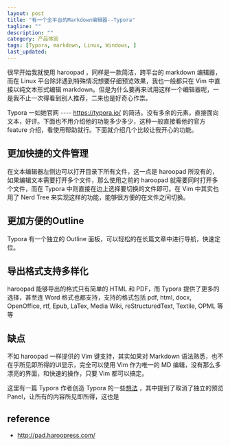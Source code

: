 ```yaml
---
layout: post
title: "有一个全平台的Markdown编辑器--Typora"
tagline: ""
description: ""
category: 产品体验
tags: [Typora, markdown, Linux, Windows, ]
last_updated: 
---
```


很早开始我就使用 haroopad ，同样是一款简洁，跨平台的 markdown 编辑器，而在 Linux 平台除非遇到特殊情况想要仔细预览效果，我也一般都只在 Vim 中直接以纯文本形式编辑 markdown。但是为什么要再来试用这样一个编辑器呢，一是我不止一次得看到别人推荐，二来也是好奇心作祟。

Typora 一如她官网 ---- <https://typora.io/> 的简洁。没有多余的元素，直接面向文本，好评。下面也不用介绍他的功能多少多少，这种一般直接看他的官方 feature 介绍，看使用帮助就行。下面就介绍几个比较让我开心的功能。

## 更加快捷的文件管理
在文本编辑器左侧边可以打开目录下所有文件，这一点是 haroopad 所没有的，如果编辑文本需要打开多个文件，那么使用之前的 haroopad 就需要同时打开多个文件，而在 Typora 中则直接在边上选择要切换的文件即可。在 Vim 中其实也用了 Nerd Tree 来实现这样的功能，能够很方便的在文件之间切换。



## 更加方便的Outline

Typora 有一个独立的 Outline 面板，可以轻松的在长篇文章中进行导航，快速定位。



## 导出格式支持多样化

haroopad 能够导出的格式只有简单的 HTML 和 PDF，而 Typora 提供了更多的选择，甚至连 Word 格式也都支持，支持的格式包括 pdf, html, docx, OpenOffice, rtf, Epub, LaTex, Media Wiki, reStructuredText, Textile, OPML 等等



## 缺点
不如 haroopad 一样提供的 Vim 键支持，其实如果对 Markdown 语法熟悉，也不在乎所见即所得的UI显示，完全可以使用 Vim 作为唯一的 MD 编辑，没有那么多漂亮的界面，和快速的操作，只要 Vim 都可以搞定。



这里有一篇 Typora 作者创造 Typora 的一些[想法](http://abnerlee.github.io/typora/2015/03/11/why-typora/) ，其中提到了取消了独立的预览 Panel，让所有的内容所见即所得，这也是

## reference

- <http://pad.haroopress.com/>
